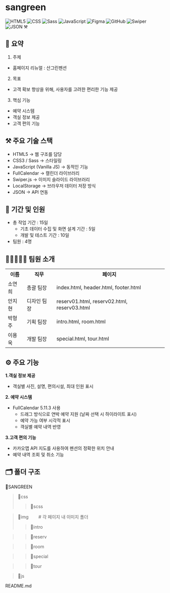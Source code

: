 # sangreen

![HTML5](https://img.shields.io/badge/HTML5-E34F26?style=flat&logo=HTML5&logoColor=white)
![CSS](https://img.shields.io/badge/CSS-663399?style=flat&logo=CSS&logoColor=white)
![Sass](https://img.shields.io/badge/Sass-CC6699?style=flat&logo=Sass&logoColor=white)
![JavaScript](https://img.shields.io/badge/JavaScript-F7DF1E?style=flat&logo=JavaScript&logoColor=white)
![Figma](https://img.shields.io/badge/Figma-F24E1E?style=flat&logo=Figma&logoColor=white)
![GitHub](https://img.shields.io/badge/GitHub-181717?style=flat&logo=GitHub&logoColor=white)
![Swiper](https://img.shields.io/badge/Swiper-6332F6?style=flat&logo=Swiper&logoColor=white)
![JSON](https://img.shields.io/badge/JSON-000000?style=flat&logo=JSON&logoColor=white)
⚒️
<h2>📑 요약</h2>

1. 주제

 * 홈페이지 리뉴얼 : 산그린펜션

2. 목표

  * 고객 확보 향상을 위해, 사용자를 고려한 편리한 기능 제공

3. 핵심 기능

* 예약 시스템
* 객실 정보 제공
* 고객 편의 기능

<h2>⚒️ 주요 기술 스택</h2>

  * HTML5 → 웹 구조를 담당
  * CSS3 / Sass → 스타일링
  * JavaScript (Vanilla JS) → 동적인 기능
  * FullCalendar → 캘린더 라이브러리
  * Swiper.js → 이미지 슬라이드 라이브러리
  * LocalStorage → 브라우저 데이터 저장 방식
  * JSON → API 연동

<h2>📆 기간 및 인원</h3>

  * 총 작업 기간 : 15일
    * 기초 데이터 수집 및 화면 설계 기간 : 5일
    * 개발 및 테스트 기간 : 10일
  * 팀원 : 4명

<h2>👩🏻‍🤝‍🧑🏻 팀원 소개</h2>
<table>
  <tr>
    <th>이름</th>
    <th>직무</th>
    <th>페이지</th>
  </tr>
  <tr>
    <td>소연희</td>
    <td>총괄 팀장</td>
    <td>index.html, header.html, footer.html</td>
  </tr>
  <tr>
    <td>안지현</td>
    <td>디자인 팀장</td>
    <td>reserv01.html, reserv02.html, reserv03.html</td>
  </tr>
  <tr>
    <td>박형주</td>
    <td>기획 팀장</td>
    <td>intro.html, room.html</td>
  </tr>
  <tr>
    <td>이용욱</td>
    <td>개발 팀장</td>
    <td>special.html, tour.html</td>
  </tr>
</table>

<h2>⚙️ 주요 기능</h2>

**1.객실 정보 제공**
* 객실별 사진, 설명, 편의시설, 최대 인원 표시

**2. 예약 시스템**
* FullCalendar 5.11.3 사용
  * 드래그 방식으로 연박 예약 지원 (날짜 선택 시 하이라이트 표시)
  * 예약 가능 여부 시각적 표시
  * 객실별 예약 내역 반영

**3.고객 편의 기능**
* 카카오맵 API 지도를 사용하여 펜션의 정확한 위치 안내
* 예약 내역 조회 및 취소 기능

<h2>🗂️ 폴더 구조</h2>

📂SANGREEN
> 📂css
>> 📂scss


> 📂img&nbsp;&nbsp;&nbsp;&nbsp;&nbsp;&nbsp;&nbsp;&nbsp;# 각 페이지 내 이미지 폴더
>> 📂intro   

>> 📂reserv

>> 📂room

>> 📂special

>> 📂tour

> 📂js

README.md


